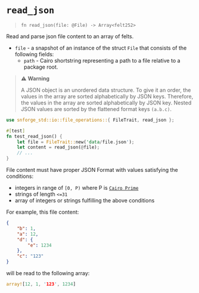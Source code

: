 # `read_json`

> `fn read_json(file: @File) -> Array<felt252>`

Read and parse json file content to an array of felts.

- `file` - a snapshot of an instance of the struct `File` that consists of the following fields:
  - `path` - Cairo shortstring representing a path to a file relative to a package root.

> ⚠️ **Warning**
>
> A JSON object is an unordered data structure. To give it an order, the values in the array are sorted alphabetically by JSON keys. Therefore, the values in the array are sorted alphabetically by JSON key.
> Nested JSON values are sorted by the flattened format keys `(a.b.c)`.

```rust
use snforge_std::io::file_operations::{ FileTrait, read_json };

#[test]
fn test_read_json() {
    let file = FileTrait::new('data/file.json');
    let content = read_json(@file);
    // ...
}
```

File content must have proper JSON Format with values satisfying the conditions:
  - integers in range of `[0, P)` where P is [`Cairo Prime`](https://book.cairo-lang.org/ch02-02-data-types.html?highlight=prime#felt-type)
  - strings of length `<=31`
  - array of integers or strings fulfilling the above conditions

For example, this file content:
```json
{
    "b": 1,
    "a": 12,
    "d": {
        "e": 1234
    },
    "c": "123"
}
```
will be read to the following array:

```rust
array![12, 1, '123', 1234]
```
